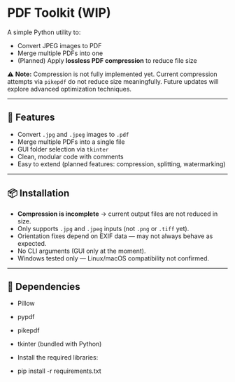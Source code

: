 # PDF Toolkit (WIP)

A simple Python utility to:
- Convert JPEG images to PDF
- Merge multiple PDFs into one
- (Planned) Apply **lossless PDF compression** to reduce file size

⚠️ **Note:** Compression is not fully implemented yet. Current compression attempts via `pikepdf` do not reduce size meaningfully. Future updates will explore advanced optimization techniques.

---

## 🚀 Features
- Convert `.jpg` and `.jpeg` images to `.pdf`
- Merge multiple PDFs into a single file
- GUI folder selection via `tkinter`
- Clean, modular code with comments
- Easy to extend (planned features: compression, splitting, watermarking)

---

## 📦 Installation
- **Compression is incomplete** → current output files are not reduced in size.
- Only supports `.jpg` and `.jpeg` inputs (not `.png` or `.tiff` yet).
- Orientation fixes depend on EXIF data — may not always behave as expected.
- No CLI arguments (GUI only at the moment).
- Windows tested only — Linux/macOS compatibility not confirmed.

---

## 🧩 Dependencies
- Pillow  
- pypdf  
- pikepdf  
- tkinter (bundled with Python)  

- Install the required libraries:
- pip install -r requirements.txt